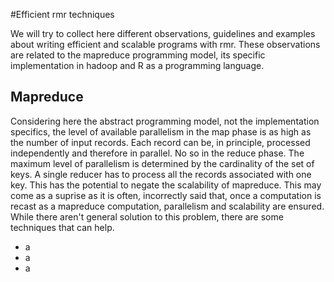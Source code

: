 #Efficient rmr techniques

We will try to collect here different observations, guidelines and examples about writing efficient and scalable programs with rmr. These observations are related to the mapreduce programming model, its specific implementation in hadoop and R as a programming language. 

## Mapreduce
Considering here the abstract programming model, not the implementation specifics, the level of available parallelism in the map phase is as high as the number of input records. Each record can be, in principle, processed independently and therefore in parallel. No so in the reduce phase. The maximum level of parallelism is determined by the cardinality of the set of keys. A single reducer has to process all the records associated with one key. This has the potential to negate the scalability of mapreduce. This may come as a suprise as it is often, incorrectly said that, once a computation is recast as a mapreduce computation, parallelism and scalability are ensured. While there aren't general solution to this problem, there are some techniques that can help.
 
 * a
 * a
 * a
